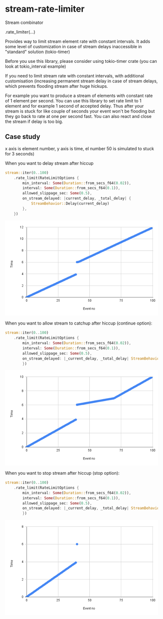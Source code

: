 # stream-rate-limiter

Stream combinator

.rate_limiter(...)

Provides way to limit stream element rate with constant intervals. 
It adds some level of customization in case of stream delays 
inaccessible in "standard" solution (tokio-timer)

Before you use this library, please consider using tokio-timer crate
(you can look at tokio_interval example)

If you need to limit stream rate with constant intervals, with additional
customisation (increasing permanent stream delay in case of stream delays, which
prevents flooding stream after huge hickups.

For example you want to produce a stream of elements with constant rate of 1 element per second.
You can use this library to set rate limit to 1 element and for example 1 second of accepted delay.
Thus after your stream is stuck for like couple of seconds your event won't be flooding but they go back to rate at one 
per second fast. You can also react and close the stream if delay is too big.


## Case study

x axis is element number, y axis is time, el number 50 is simulated to stuck for 3 seconds)

When you want to delay stream after hiccup 
```rust
stream::iter(0..100)
    .rate_limit(RateLimitOptions {
        min_interval: Some(Duration::from_secs_f64(0.02)),
        interval: Some(Duration::from_secs_f64(0.1)),
        allowed_slippage_sec: Some(0.5),
        on_stream_delayed: |current_delay, _total_delay| {
            StreamBehavior::Delay(current_delay)
        },
    })
```
![alt text](https://github.com/scx1332/stream-rate-limiter/blob/main/docs/chart_1.png?raw=true)

When you want to allow stream to catchup after hiccup (continue option):
```rust
stream::iter(0..100)
    .rate_limit(RateLimitOptions {
        min_interval: Some(Duration::from_secs_f64(0.02)),
        interval: Some(Duration::from_secs_f64(0.1)),
        allowed_slippage_sec: Some(0.5),
        on_stream_delayed: |_current_delay, _total_delay| StreamBehavior::Continue,
        })
```
![alt text](https://github.com/scx1332/stream-rate-limiter/blob/main/docs/chart_2.png?raw=true)


When you want to stop stream after hiccup (stop option):
```rust
stream::iter(0..100)
    .rate_limit(RateLimitOptions {
        min_interval: Some(Duration::from_secs_f64(0.02)),
        interval: Some(Duration::from_secs_f64(0.1)),
        allowed_slippage_sec: Some(0.5),
        on_stream_delayed: |_current_delay, _total_delay| StreamBehavior::Stop,
        })
```
![alt text](https://github.com/scx1332/stream-rate-limiter/blob/main/docs/chart_3.png?raw=true)


